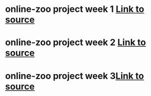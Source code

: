

# online-zoo project week 1 [Link to source](https://guliaisaeva.github.io/online-zoo/pages/main/index.html)
# online-zoo project week 2 [Link to source](https://guliaisaeva.github.io/online-zoo/pages/donate/donate.html)
# online-zoo project week 3[Link to source](https://guliaisaeva.github.io/online-zoo/pages/main/index.html)
